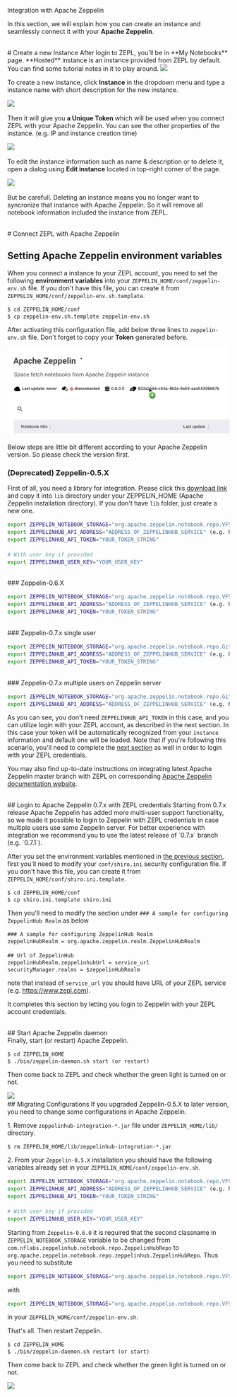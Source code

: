 <span class="header-font">Integration with Apache Zeppelin</span>

In this section, we will explain how you can create an instance and seamlessly connect it with your **Apache Zeppelin**.

<br/>
# Create a new Instance
After login to ZEPL, you'll be in **My Notebooks** page. **Hosted** instance is an instance provided from ZEPL by default.
You can find some tutorial notes in it to play around.

<img src="../img/my_notebooks_main.png" class="image-box big-img"/>

To create a new instance, click **Instance** in the dropdown menu and type a instance name with short description for the new instance.

<img src="../img/add_new_instance.png" class="image-box big-img"/>

Then it will give you **a Unique Token** which will be used when you connect ZEPL with your Apache Zeppelin.
You can see the other properties of the instance. (e.g. IP and instance creation time)

<img src="../img/after_creating_instance.png" class="image-box big-img"/>

To edit the instance information such as name & description or to delete it, open a dialog using **Edit instance** located in top-right corner of the page.

<img src="../img/manage_instance.png" class="image-box big-img"/>

But be carefull. Deleting an instance means you no longer want to syncronize that instance with Apache Zeppelin.
So it will remove all notebook information included the instance from ZEPL.


<br/>
# Connect ZEPL with Apache Zeppelin

## Setting Apache Zeppelin environment variables

When you connect a instance to your ZEPL account, you need to set the following **environment variables** into your `ZEPPELIN_HOME/conf/zeppelin-env.sh` file.
If you don't have this file, you can create it from `ZEPPELIN_HOME/conf/zeppelin-env.sh.template`.

```
$ cd ZEPPELIN_HOME/conf
$ cp zeppelin-env.sh.template zeppelin-env.sh
```

After activating this configuration file,  add below three lines to `zeppelin-env.sh` file.
Don't forget to copy your **Token** generated before.

<img src="../img/copy_token.gif" class="image-box small-img"/>

Below steps are little bit different according to your Apache Zeppelin version. So please check the version first.  

### (Deprecated) Zeppelin-0.5.X

First of all, you need a library for integration.
Please click this [download link](https://s3-ap-northeast-1.amazonaws.com/zeppel.in/zeppelinhub-integration-v0.4.0-all.jar) and copy it into `lib` directory under your ZEPPELIN_HOME (Apache Zeppelin installation directory).
If you don't have `lib` folder, just create a new one.


```sh
export ZEPPELIN_NOTEBOOK_STORAGE="org.apache.zeppelin.notebook.repo.VFSNotebookRepo, com.nflabs.zeppelinhub.notebook.repo.ZeppelinHubRepo"
export ZEPPELINHUB_API_ADDRESS="ADDRESS_OF_ZEPPELINHUB_SERVICE" (e.g. https://www.zepl.com)
export ZEPPELINHUB_API_TOKEN="YOUR_TOKEN_STRING"

# With user key if provided
export ZEPPELINHUB_USER_KEY="YOUR_USER_KEY"
```

<br/>
### Zeppelin-0.6.X

```sh
export ZEPPELIN_NOTEBOOK_STORAGE="org.apache.zeppelin.notebook.repo.VFSNotebookRepo, org.apache.zeppelin.notebook.repo.zeppelinhub.ZeppelinHubRepo"
export ZEPPELINHUB_API_ADDRESS="ADDRESS_OF_ZEPPELINHUB_SERVICE" (e.g. https://www.zepl.com)
export ZEPPELINHUB_API_TOKEN="YOUR_TOKEN_STRING"
```

<br/>
### Zeppelin-0.7.x single user

```sh
export ZEPPELIN_NOTEBOOK_STORAGE="org.apache.zeppelin.notebook.repo.GitNotebookRepo, org.apache.zeppelin.notebook.repo.zeppelinhub.ZeppelinHubRepo"
export ZEPPELINHUB_API_ADDRESS="ADDRESS_OF_ZEPPELINHUB_SERVICE" (e.g. https://www.zepl.com)
export ZEPPELINHUB_API_TOKEN="YOUR_TOKEN_STRING"
```
<br/>
### Zeppelin-0.7.x multiple users on Zeppelin server

```sh
export ZEPPELIN_NOTEBOOK_STORAGE="org.apache.zeppelin.notebook.repo.GitNotebookRepo, org.apache.zeppelin.notebook.repo.zeppelinhub.ZeppelinHubRepo"
export ZEPPELINHUB_API_ADDRESS="ADDRESS_OF_ZEPPELINHUB_SERVICE" (e.g. https://www.zepl.com)
```
As you can see, you don't need `ZEPPELINHUB_API_TOKEN` in this case, and you can utilize login with your ZEPL account, as described in the next section. In this case your token will be automatically recognized from your `instance` information and default one will be loaded. Note that if you're following this scenario, you'll need to complete the [next section](#login-to-apache-zeppelin-07x-with-zepl-credentials) as well in order to login with your ZEPL credentials.


You may also find up-to-date instructions on integrating latest Apache Zeppelin master branch with ZEPL on corresponding [Apache Zeppelin documentation website](https://zeppelin.apache.org/docs/0.7.0-SNAPSHOT/storage/storage.html#storage-in-zeppelinhub).

<br/>
## Login to Apache Zeppelin 0.7.x with ZEPL credentials
Starting from 0.7.x release Apache Zeppelin has added more multi-user support functionality, so we made it possible to login to Zeppelin with ZEPL credentials in case multiple users use same Zeppelin server. For better experience with integration we recommend you to use the latest release of `0.7.x` branch (e.g. `0.7.1`).

After you set the environment variables mentioned in [the previous section](#zeppelin-07x-multiple-users-on-zeppelin-server), first you'll need to modify your `conf/shiro.ini` security configuration file. If you don't have this file, you can create it from `ZEPPELIN_HOME/conf/shiro.ini.template`.

```
$ cd ZEPPELIN_HOME/conf
$ cp shiro.ini.template shiro.ini
```

Then you'll need to modify the section under `### A sample for configuring ZeppelinHub Realm` as below
```
### A sample for configuring ZeppelinHub Realm
zeppelinHubRealm = org.apache.zeppelin.realm.ZeppelinHubRealm

## Url of ZeppelinHub
zeppelinHubRealm.zeppelinhubUrl = service_url
securityManager.realms = $zeppelinHubRealm
```
note that instead of `service_url` you should have URL of your ZEPL service (e.g. https://www.zepl.com).

It completes this section by letting you login to Zeppelin with your ZEPL account credentials.

<br/>
## Start Apache Zeppelin daemon
<br/>
Finally, start (or restart) Apache Zeppelin.

```
$ cd ZEPPELIN_HOME
$ ./bin/zeppelin-daemon.sh start (or restart)
```

Then come back to ZEPL and check whether the green light is turned on or not.

<img src="../img/connected_instance.png" class="image-box small-img"/>

<br/>
## Migrating Configurations
If you upgraded Zeppelin-0.5.X to later version, you need to change some configurations in Apache Zeppelin.

1\. Remove `zeppelinhub-integration-*.jar` file under `ZEPPELIN_HOME/lib/` directory.
```
$ rm ZEPPELIN_HOME/lib/zeppelinhub-integration-*.jar
```

2\. From your `Zeppelin-0.5.X` installation you should have the following variables already set in your `ZEPPELIN_HOME/conf/zeppelin-env.sh`.
```sh
export ZEPPELIN_NOTEBOOK_STORAGE="org.apache.zeppelin.notebook.repo.VFSNotebookRepo, com.nflabs.zeppelinhub.notebook.repo.ZeppelinHubRepo"
export ZEPPELINHUB_API_ADDRESS="ADDRESS_OF_ZEPPELINHUB_SERVICE" (e.g. https://www.zepl.com)
export ZEPPELINHUB_API_TOKEN="YOUR_TOKEN_STRING"

# With user key if provided
export ZEPPELINHUB_USER_KEY="YOUR_USER_KEY"
```

Starting from `Zeppelin-0.6.0` it is required that the second classname in `ZEPPELIN_NOTEBOOK_STORAGE` variable to be changed from `com.nflabs.zeppelinhub.notebook.repo.ZeppelinHubRepo` to `org.apache.zeppelin.notebook.repo.zeppelinhub.ZeppelinHubRepo`.
Thus you need to substitute

```sh
export ZEPPELIN_NOTEBOOK_STORAGE="org.apache.zeppelin.notebook.repo.VFSNotebookRepo, com.nflabs.zeppelinhub.notebook.repo.ZeppelinHubRepo"
```

with

```sh
export ZEPPELIN_NOTEBOOK_STORAGE="org.apache.zeppelin.notebook.repo.VFSNotebookRepo, org.apache.zeppelin.notebook.repo.zeppelinhub.ZeppelinHubRepo"
```
in your `ZEPPELIN_HOME/conf/zeppelin-env.sh`.


That's all. Then restart Zeppelin.

```
$ cd ZEPPELIN_HOME
$ ./bin/zeppelin-daemon.sh restart (or start)
```

Then come back to ZEPL and check whether the green light is turned on or not.

<img src="../img/connected_instance.png" class="image-box small-img"/>
